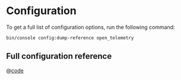 # Configuration

To get a full list of configuration options, run the following command:

```bash
bin/console config:dump-reference open_telemetry
```

## Full configuration reference

@[code](../reference.yaml)
